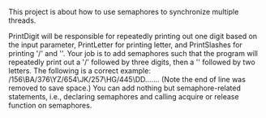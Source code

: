 This project is about how to use semaphores to synchronize multiple threads.

PrintDigit will be responsible for repeatedly printing out one digit based on the input parameter, 
PrintLetter for printing letter, and PrintSlashes for printing '/' and '\'. Your job is to add semaphores 
such that the program will repeatedly print out a '/' followed by three digits, then a '\' followed by two letters. 
The following is a correct example: /156\BA/376\YZ/654\JK/257\HG/445\DD……. (Note the end of line was removed to save space.) 
You can add nothing but semaphore-related statements, i.e.,  declaring semaphores and calling acquire or release function 
on semaphores.
